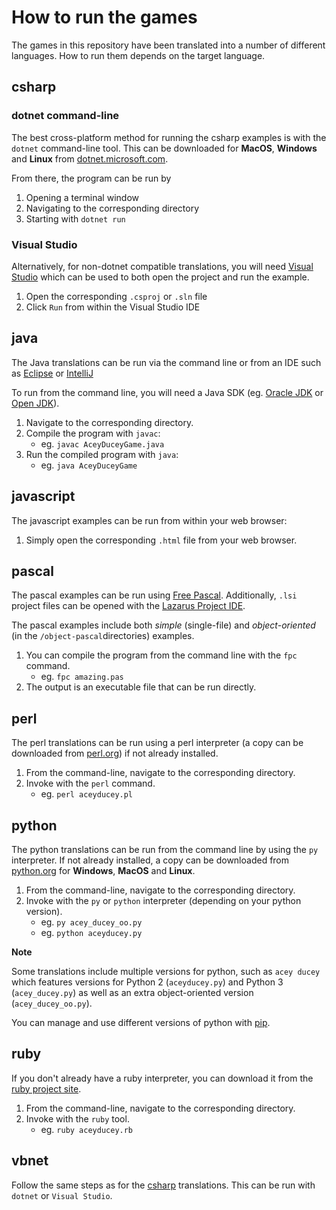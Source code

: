 # How to run the games

The games in this repository have been translated into a number of different languages. How to run them depends on the target language.

## csharp

### dotnet command-line

The best cross-platform method for running the csharp examples is with the `dotnet` command-line tool. This can be downloaded for **MacOS**, **Windows** and **Linux** from [dotnet.microsoft.com](https://dotnet.microsoft.com/).

From there, the program can be run by

1. Opening a terminal window
1. Navigating to the corresponding directory
1. Starting with `dotnet run`

### Visual Studio

Alternatively, for non-dotnet compatible translations, you will need [Visual Studio](https://visualstudio.microsoft.com/vs/community/) which can be used to both open the project and run the example.

1. Open the corresponding `.csproj` or `.sln` file
1. Click `Run` from within the Visual Studio IDE

## java

The Java translations can be run via the command line or from an IDE such as [Eclipse](https://www.eclipse.org/downloads/packages/release/kepler/sr1/eclipse-ide-java-developers) or [IntelliJ](https://www.jetbrains.com/idea/)

To run from the command line, you will need a Java SDK (eg. [Oracle JDK](https://www.oracle.com/java/technologies/downloads/) or [Open JDK](https://openjdk.java.net/)).

1. Navigate to the corresponding directory.
1. Compile the program with `javac`:
    * eg. `javac AceyDuceyGame.java`
1. Run the compiled program with `java`:
    * eg. `java AceyDuceyGame`

## javascript

The javascript examples can be run from within your web browser:

1. Simply open the corresponding `.html` file from your web browser.

## pascal

The pascal examples can be run using [Free Pascal](https://www.freepascal.org/). Additionally, `.lsi` project files can be opened with the [Lazarus Project IDE](https://www.lazarus-ide.org/).

The pascal examples include both *simple* (single-file) and *object-oriented* (in the `/object-pascal`directories) examples.

1. You can compile the program from the command line with the `fpc` command.
    * eg. `fpc amazing.pas`
1. The output is an executable file that can be run directly.

## perl

The perl translations can be run using a perl interpreter (a copy can be downloaded from [perl.org](https://www.perl.org/)) if not already installed.

1. From the command-line, navigate to the corresponding directory.
1. Invoke with the `perl` command.
    * eg. `perl aceyducey.pl`

## python

The python translations can be run from the command line by using the `py` interpreter. If not already installed, a copy can be downloaded from [python.org](https://www.python.org/downloads/) for **Windows**, **MacOS** and **Linux**.

1. From the command-line, navigate to the corresponding directory.
1. Invoke with the `py` or `python` interpreter (depending on your python version).
    * eg. `py acey_ducey_oo.py`
    * eg. `python aceyducey.py`

**Note**

Some translations include multiple versions for python, such as `acey ducey` which features versions for Python 2 (`aceyducey.py`) and Python 3 (`acey_ducey.py`) as well as an extra object-oriented version (`acey_ducey_oo.py`).

You can manage and use different versions of python with [pip](https://pypi.org/project/pip/).

## ruby

If you don't already have a ruby interpreter, you can download it from the [ruby project site](https://www.ruby-lang.org/en/).

1. From the command-line, navigate to the corresponding directory.
1. Invoke with the `ruby` tool.
    * eg. `ruby aceyducey.rb`

## vbnet

Follow the same steps as for the [csharp](#csharp) translations. This can be run with `dotnet` or `Visual Studio`.
